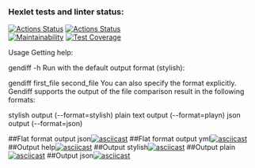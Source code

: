 ### Hexlet tests and linter status:
[![Actions Status](https://github.com/potemkuh/python-project-lvl2/workflows/hexlet-check/badge.svg)](https://github.com/potemkuh/python-project-lvl2/actions)
[![Actions Status](https://github.com/potemkuh/python-project-lvl2/workflows/Super-Linter/badge.svg)](https://github.com/potemkuh/python-project-lvl2/actions)\
[![Maintainability](https://api.codeclimate.com/v1/badges/178d8147c975cb2b8a92/maintainability)](https://codeclimate.com/github/potemkuh/python-project-lvl2/maintainability)
[![Test Coverage](https://api.codeclimate.com/v1/badges/178d8147c975cb2b8a92/test_coverage)](https://codeclimate.com/github/potemkuh/python-project-lvl2/test_coverage)

Usage
Getting help:

gendiff -h
Run with the default output format (stylish):

gendiff first_file second_file
You can also specify the format explicitly. Gendiff supports the output of the file comparison result in the following formats:

stylish output (--format=stylish)
plain text output (--format=playn)
json output (--format=json)

##Flat format output json[![asciicast](https://asciinema.org/a/5prRb1SRqrHqO3UvyJlwtfceJ.svg)](https://asciinema.org/a/5prRb1SRqrHqO3UvyJlwtfceJ)
##Flat format output yml[![asciicast](https://asciinema.org/a/5YMosZ8KjHOeRwyZ7D7iZdOMs.svg)](https://asciinema.org/a/5YMosZ8KjHOeRwyZ7D7iZdOMs)
##Output help[![asciicast](https://asciinema.org/a/ZkBAqrBtiTD9JtYucS7f69TDt.svg)](https://asciinema.org/a/ZkBAqrBtiTD9JtYucS7f69TDt)
##Output stylish[![asciicast](https://asciinema.org/a/SRqBU2OVQ2OVQqCCR6IcaL5Mf.svg)](https://asciinema.org/a/SRqBU2OVQ2OVQqCCR6IcaL5Mf)
##Output plain[![asciicast](https://asciinema.org/a/WloqmclDKzXXt9H7lgCF9mWuV.svg)](https://asciinema.org/a/WloqmclDKzXXt9H7lgCF9mWuV)
##Output json[![asciicast](https://asciinema.org/a/cVoTqV37BfEsYU6cXxAIoSGe7.svg)](https://asciinema.org/a/cVoTqV37BfEsYU6cXxAIoSGe7)